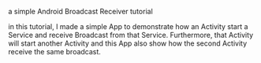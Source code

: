 a simple Android Broadcast Receiver tutorial

in this tutorial, I made a simple App to demonstrate how an Activity start a Service and receive Broadcast from that Service. Furthermore, that Activity will start another Activity and this App also show how the second Activity receive the same broadcast. 
